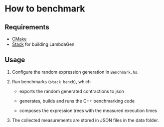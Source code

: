 # How to benchmark

## Requirements

* [CMake](https://cmake.org/)
* [Stack](https://docs.haskellstack.org) for building LambdaGen

## Usage

1. Configure the random expression generation in `Benchmark.hs`.

2. Run benchmarks (`stack bench`), which

    * exports the random generated contractions to json

    * generates, builds and runs the C++ benchmarking code

    * composes the expression trees with the measured execution times

3. The collected measurements are stored in JSON files in the data folder.
